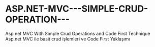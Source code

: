 # ASP.NET-MVC---SIMPLE-CRUD-OPERATION---
Asp.net MVC With Simple Crud Operations and Code First Technique 
Asp.net MVC ile basit crud işlemleri ve Code First Yaklaşımı
